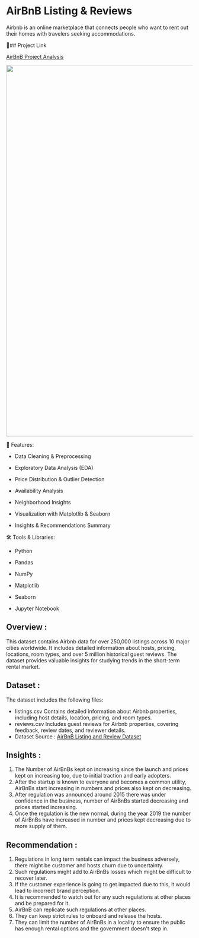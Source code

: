 # AirBnB Listing & Reviews
Airbnb is an online marketplace that connects people who want to rent out their homes with travelers seeking accommodations. 

🔗## Project Link

[AirBnB Project Analysis](Airbnb_project_analysis.ipynb)

<img src="https://www.stocksbnb.com/wp-content/uploads/2021/08/airbnb-678x381-1.png" width=1000>


🚀 Features:
- Data Cleaning & Preprocessing
  
- Exploratory Data Analysis (EDA)
 
- Price Distribution & Outlier Detection

- Availability Analysis

- Neighborhood Insights

- Visualization with Matplotlib & Seaborn

- Insights & Recommendations Summary

🛠️ Tools & Libraries:
- Python

- Pandas

- NumPy

- Matplotlib

- Seaborn

- Jupyter Notebook

## Overview :
This dataset contains Airbnb data for over 250,000 listings across 10 major cities worldwide. It includes detailed information about hosts, pricing, locations, room types, and over 5 million historical guest reviews. The dataset provides valuable insights for studying trends in the short-term rental market.

## Dataset :
The dataset includes the following files:
- listings.csv
Contains detailed information about Airbnb properties, including host details, location, pricing, and room types.
- reviews.csv
Includes guest reviews for Airbnb properties, covering feedback, review dates, and reviewer details.
- Dataset Source : [AirBnB Listing and Review Dataset](https://www.kaggle.com/datasets/mysarahmadbhat/airbnb-listings-reviews)

## Insights :
1. The Number of AirBnBs kept on increasing since the launch and prices kept on increasing too, due to initial traction and early adopters.
2. After the startup is known to everyone and becomes a common utility, AirBnBs start increasing in numbers and prices also kept on decreasing.
3. After regulation was announced around 2015 there was under confidence in the business, number of AirBnBs started decreasing and prices started increasing.
4. Once the regulation is the new normal, during the year 2019 the number of AirBnBs have increased in number and prices kept decreasing due to more supply of them.

## Recommendation :
1. Regulations in long term rentals can impact the business adversely, there might be customer and hosts churn due to uncertainty.
2. Such regulations might add to AirBnBs losses which might be difficult to recover later.
3. If the customer experience is going to get impacted due to this, it would lead to incorrect brand perception.
4. It is recommended to watch out for any such regulations at other places and be prepared for it.
5. AirBnB can replicate such regulations at other places.
6. They can keep strict rules to onboard and release the hosts.
7. They can limit the number of AirBnBs in a locality to ensure the public has enough rental options and the government doesn't step in.
